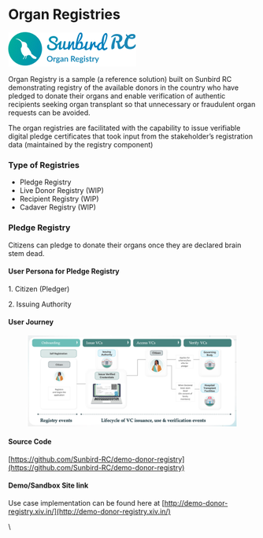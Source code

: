 # Organ Registries

![](<../.gitbook/assets/image (4) (1) (1) (2).png>)

Organ Registry is a sample (a reference solution) built on Sunbird RC demonstrating registry of the available donors in the country who have pledged to donate their organs and enable verification of authentic recipients seeking organ transplant so that unnecessary or fraudulent organ requests can be avoided.

The organ registries are facilitated with the capability to issue verifiable digital pledge certificates that took input from the stakeholder’s registration data (maintained by the registry component)

### Type of Registries

* Pledge Registry
* Live Donor Registry (WIP)
* Recipient Registry (WIP)
* Cadaver Registry (WIP)

### Pledge Registry

Citizens can pledge to donate their organs once they are declared brain stem dead.&#x20;

#### User Persona for Pledge Registry

1\.     Citizen (Pledger)

2\.     Issuing Authority

#### &#x20;User Journey

<figure><img src="../.gitbook/assets/Screenshot 2023-02-07 at 7.44.52 PM.png" alt=""><figcaption></figcaption></figure>

#### Source Code

[https://github.com/Sunbird-RC/demo-donor-registry](https://github.com/Sunbird-RC/demo-donor-registry)

#### Demo/Sandbox Site link

Use case implementation can be found here at [http://demo-donor-registry.xiv.in/](http://demo-donor-registry.xiv.in/)



\
